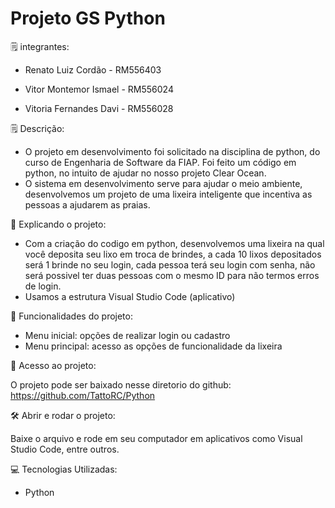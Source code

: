 # Projeto GS Python
🗒️ integrantes:

- Renato Luiz Cordão - RM556403

- Vitor Montemor Ismael - RM556024

- Vitoria Fernandes Davi - RM556028

🗒️ Descrição:

- O projeto em desenvolvimento foi solicitado na disciplina de python, do curso de Engenharia de Software da FIAP. Foi feito um código em python, no intuito de ajudar no nosso projeto Clear Ocean.
- O sistema em desenvolvimento serve para ajudar o meio ambiente, desenvolvemos um projeto de uma lixeira inteligente que incentiva as pessoas a ajudarem as praias. 

🔨 Explicando o projeto:

- Com a criação do codigo em python, desenvolvemos uma lixeira na qual você deposita seu lixo em troca de brindes, a cada 10 lixos depositados será 1 brinde no seu login, cada pessoa terá seu login com senha, não será possivel ter duas pessoas com o mesmo ID para não termos erros de login. 
- Usamos a estrutura Visual Studio Code (aplicativo)

🔨 Funcionalidades do projeto:

- Menu inicial: opções de realizar login ou cadastro
- Menu principal: acesso as opções de funcionalidade da lixeira

📁 Acesso ao projeto:

O projeto pode ser baixado nesse diretorio do github: https://github.com/TattoRC/Python

🛠️ Abrir e rodar o projeto:

Baixe o arquivo e rode em seu computador em aplicativos como Visual Studio Code, entre outros.

💻 Tecnologias Utilizadas:

- Python
